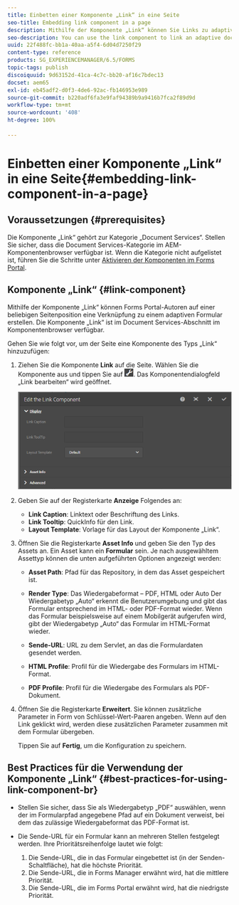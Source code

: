 ```yaml
---
title: Einbetten einer Komponente „Link“ in eine Seite
seo-title: Embedding link component in a page
description: Mithilfe der Komponente „Link“ können Sie Links zu adaptiven Dokumenten oder Formularen von beliebigen Seiten aus erstellen.
seo-description: You can use the link component to link an adaptive document or an adaptive form from any page.
uuid: 22f488fc-bb1a-40aa-a5f4-6d04d7250f29
content-type: reference
products: SG_EXPERIENCEMANAGER/6.5/FORMS
topic-tags: publish
discoiquuid: 9d63152d-41ca-4c7c-bb20-af16c7bdec13
docset: aem65
exl-id: eb45adf2-d0f3-4de6-92ac-fb146953e989
source-git-commit: b220adf6fa3e9faf94389b9a9416b7fca2f89d9d
workflow-type: tm+mt
source-wordcount: '408'
ht-degree: 100%

---
```


# Einbetten einer Komponente „Link“ in eine Seite{#embedding-link-component-in-a-page}

## Voraussetzungen {#prerequisites}

Die Komponente „Link“ gehört zur Kategorie „Document Services“. Stellen Sie sicher, dass die Document Services-Kategorie im AEM-Komponentenbrowser verfügbar ist. Wenn die Kategorie nicht aufgelistet ist, führen Sie die Schritte unter [Aktivieren der Komponenten im Forms Portal](/help/forms/using/enabling-forms-portal-components.md).

## Komponente „Link“ {#link-component}

Mithilfe der Komponente „Link“ können Forms Portal-Autoren auf einer beliebigen Seitenposition eine Verknüpfung zu einem adaptiven Formular erstellen. Die Komponente „Link“ ist im Document Services-Abschnitt im Komponentenbrowser verfügbar.

Gehen Sie wie folgt vor, um der Seite eine Komponente des Typs „Link“ hinzuzufügen:

1. Ziehen Sie die Komponente **Link** auf die Seite. Wählen Sie die Komponente aus und tippen Sie auf ![cmppr](assets/cmppr.png). Das Komponentendialogfeld „Link bearbeiten“ wird geöffnet.

   ![edit-link-component](assets/edit-link-component.png)

1. Geben Sie auf der Registerkarte **Anzeige** Folgendes an:

   * **Link Caption**: Linktext oder Beschriftung des Links.
   * **Link Tooltip**: QuickInfo für den Link.
   * **Layout Template**: Vorlage für das Layout der Komponente „Link“.

1. Öffnen Sie die Registerkarte **Asset Info** und geben Sie den Typ des Assets an. Ein Asset kann ein **Formular** sein. Je nach ausgewähltem Assettyp können die unten aufgeführten Optionen angezeigt werden:

   * **Asset Path**: Pfad für das Repository, in dem das Asset gespeichert ist.

   * **Render Type**: Das Wiedergabeformat – PDF, HTML oder Auto Der Wiedergabetyp „Auto“ erkennt die Benutzerumgebung und gibt das Formular entsprechend im HTML- oder PDF-Format wieder. Wenn das Formular beispielsweise auf einem Mobilgerät aufgerufen wird, gibt der Wiedergabetyp „Auto“ das Formular im HTML-Format wieder.
   * **Sende-URL**: URL zu dem Servlet, an das die Formulardaten gesendet werden.
   * **HTML Profile**: Profil für die Wiedergabe des Formulars im HTML-Format.
   * **PDF Profile**: Profil für die Wiedergabe des Formulars als PDF-Dokument.

1. Öffnen Sie die Registerkarte **Erweitert**. Sie können zusätzliche Parameter in Form von Schlüssel-Wert-Paaren angeben. Wenn auf den Link geklickt wird, werden diese zusätzlichen Parameter zusammen mit dem Formular übergeben.

   Tippen Sie auf **Fertig**, um die Konfiguration zu speichern.

## Best Practices für die Verwendung der Komponente „Link“  {#best-practices-for-using-link-component-br}

* Stellen Sie sicher, dass Sie als Wiedergabetyp „PDF“ auswählen, wenn der im Formularpfad angegebene Pfad auf ein Dokument verweist, bei dem das zulässige Wiedergabeformat das PDF-Format ist.
* Die Sende-URL für ein Formular kann an mehreren Stellen festgelegt werden. Ihre Prioritätsreihenfolge lautet wie folgt:

   1. Die Sende-URL, die in das Formular eingebettet ist (in der Senden-Schaltfläche), hat die höchste Priorität.
   1. Die Sende-URL, die in Forms Manager erwähnt wird, hat die mittlere Priorität.
   1. Die Sende-URL, die im Forms Portal erwähnt wird, hat die niedrigste Priorität.
